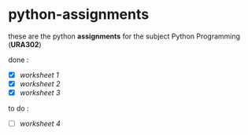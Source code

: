 # python-assignments

these are the python **assignments** for the subject Python Programming (**URA302**)

done :
- [x] *worksheet 1*
- [x] *worksheet 2*
- [x] *worksheet 3*

to do :
- [ ] *worksheet 4*